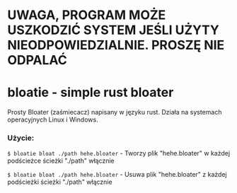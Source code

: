 # **UWAGA, PROGRAM MOŻE USZKODZIĆ SYSTEM JEŚLI UŻYTY NIEODPOWIEDZIALNIE. PROSZĘ NIE ODPALAĆ**

# bloatie - simple rust bloater

Prosty Bloater (zaśmiecacz) napisany w języku rust. Działa na systemach operacyjnych Linux i Windows.


### Użycie:

```$ bloatie bloat ./path hehe.bloater``` - Tworzy plik "hehe.bloater" w każdej podścieżce ścieżki "./path" włącznie

```$ bloatie bloat ./path hehe.bloater``` - Usuwa plik "hehe.bloater" z każdej podścieżki ścieżki "./path" włącznie
